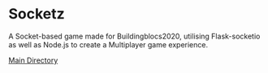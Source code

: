 # Socketz
A Socket-based game made for Buildingblocs2020, utilising Flask-socketio as well as Node.js to create a Multiplayer game experience.

<a href = "https://github.com/Airiinnn/amazing-race">Main Directory</a>
